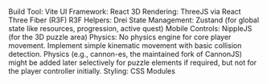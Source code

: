 Build Tool: Vite
UI Framework: React
3D Rendering: ThreeJS via React Three Fiber (R3F)
R3F Helpers: Drei
State Management: Zustand (for global state like resources, progression, active quest)
Mobile Controls: NippleJS (for the 3D puzzle area)
Physics: No physics engine for core player movement. Implement simple kinematic movement with basic collision detection. Physics (e.g., cannon-es, the maintained fork of CannonJS) might be added later selectively for puzzle elements if required, but not for the player controller initially.
Styling: CSS Modules